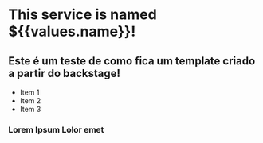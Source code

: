 # This service is named ${{values.name}}!

## Este é um teste de como fica um template criado a partir do backstage!

- Item 1
- Item 2
- Item 3

### Lorem Ipsum Lolor emet